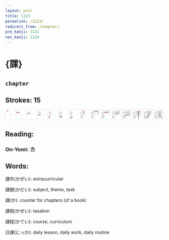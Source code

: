 ```yaml
---
layout: post
title: 1123
permalink: /1123/
redirect_from: /chapter/
pre_kanji: 1122
nex_kanji: 1124
---
```


# {課}

## `chapter`

## Strokes: 15

<div class="stroke"><img src="../images/E8AAB2.png" /></div>

## Reading:

### On-Yomi: カ

## Words:

課外(かがい): extracurricular

課題(かだい): subject, theme, task

課(か): counter for chapters (of a book)

課税(かぜい): taxation

課程(かてい): course, curriculum

日課(にっか): daily lesson, daily work, daily routine

